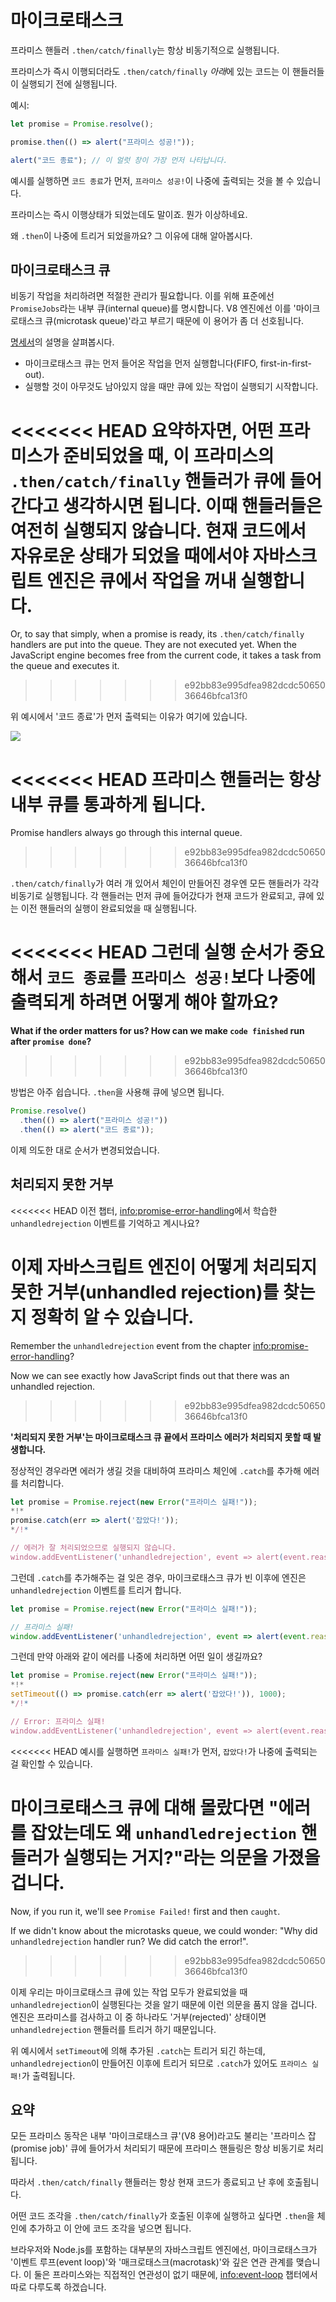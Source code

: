 
# 마이크로태스크

프라미스 핸들러 `.then/catch/finally`는 항상 비동기적으로 실행됩니다.

프라미스가 즉시 이행되더라도 `.then/catch/finally` *아래*에 있는 코드는 이 핸들러들이 실행되기 전에 실행됩니다.

예시:

```js run
let promise = Promise.resolve();

promise.then(() => alert("프라미스 성공!"));

alert("코드 종료"); // 이 얼럿 창이 가장 먼저 나타납니다.
```

예시를 실행하면 `코드 종료`가 먼저, `프라미스 성공!`이 나중에 출력되는 것을 볼 수 있습니다.

프라미스는 즉시 이행상태가 되었는데도 말이죠. 뭔가 이상하네요.

왜 `.then`이 나중에 트리거 되었을까요? 그 이유에 대해 알아봅시다.

## 마이크로태스크 큐

비동기 작업을 처리하려면 적절한 관리가 필요합니다. 이를 위해 표준에선 `PromiseJobs`라는 내부 큐(internal queue)를 명시합니다. V8 엔진에선 이를 '마이크로태스크 큐(microtask queue)'라고 부르기 때문에 이 용어가 좀 더 선호됩니다.

[명세서](https://tc39.github.io/ecma262/#sec-jobs-and-job-queues)의 설명을 살펴봅시다.

- 마이크로태스크 큐는 먼저 들어온 작업을 먼저 실행합니다(FIFO, first-in-first-out).
- 실행할 것이 아무것도 남아있지 않을 때만 큐에 있는 작업이 실행되기 시작합니다.

<<<<<<< HEAD
요약하자면, 어떤 프라미스가 준비되었을 때, 이 프라미스의 `.then/catch/finally` 핸들러가 큐에 들어간다고 생각하시면 됩니다. 이때 핸들러들은 여전히 실행되지 않습니다. 현재 코드에서 자유로운 상태가 되었을 때에서야 자바스크립트 엔진은 큐에서 작업을 꺼내 실행합니다.
=======
Or, to say that simply, when a promise is ready, its `.then/catch/finally` handlers are put into the queue. They are not executed yet. When the JavaScript engine becomes free from the current code, it takes a task from the queue and executes it.
>>>>>>> e92bb83e995dfea982dcdc5065036646bfca13f0

위 예시에서 '코드 종료'가 먼저 출력되는 이유가 여기에 있습니다.

![](promiseQueue.svg)

<<<<<<< HEAD
프라미스 핸들러는 항상 내부 큐를 통과하게 됩니다.
=======
Promise handlers always go through this internal queue.
>>>>>>> e92bb83e995dfea982dcdc5065036646bfca13f0

`.then/catch/finally`가 여러 개 있어서 체인이 만들어진 경우엔 모든 핸들러가 각각 비동기로 실행됩니다. 각 핸들러는 먼저 큐에 들어갔다가 현재 코드가 완료되고, 큐에 있는 이전 핸들러의 실행이 완료되었을 때 실행됩니다.

<<<<<<< HEAD
**그런데 실행 순서가 중요해서 `코드 종료`를 `프라미스 성공!`보다 나중에 출력되게 하려면 어떻게 해야 할까요?** 
=======
**What if the order matters for us? How can we make `code finished` run after `promise done`?**
>>>>>>> e92bb83e995dfea982dcdc5065036646bfca13f0

방법은 아주 쉽습니다. `.then`을 사용해 큐에 넣으면 됩니다.

```js run
Promise.resolve()
  .then(() => alert("프라미스 성공!"))
  .then(() => alert("코드 종료"));
```

이제 의도한 대로 순서가 변경되었습니다.

## 처리되지 못한 거부

<<<<<<< HEAD
이전 챕터,  <info:promise-error-handling>에서 학습한 `unhandledrejection` 이벤트를 기억하고 계시나요?

이제 자바스크립트 엔진이 어떻게 처리되지 못한 거부(unhandled rejection)를 찾는지 정확히 알 수 있습니다. 
=======
Remember the `unhandledrejection` event from the chapter <info:promise-error-handling>?

Now we can see exactly how JavaScript finds out that there was an unhandled rejection.
>>>>>>> e92bb83e995dfea982dcdc5065036646bfca13f0

**'처리되지 못한 거부'는 마이크로태스크 큐 끝에서 프라미스 에러가 처리되지 못할 때 발생합니다.**

정상적인 경우라면 에러가 생길 것을 대비하여 프라미스 체인에 `.catch`를 추가해 에러를 처리합니다.

```js run
let promise = Promise.reject(new Error("프라미스 실패!"));
*!*
promise.catch(err => alert('잡았다!'));
*/!*

// 에러가 잘 처리되었으므로 실행되지 않습니다.
window.addEventListener('unhandledrejection', event => alert(event.reason));
```

그런데 `.catch`를 추가해주는 걸 잊은 경우, 마이크로태스크 큐가 빈 이후에 엔진은 `unhandledrejection` 이벤트를 트리거 합니다.

```js run
let promise = Promise.reject(new Error("프라미스 실패!"));

// 프라미스 실패!
window.addEventListener('unhandledrejection', event => alert(event.reason));
```

그런데 만약 아래와 같이 에러를 나중에 처리하면 어떤 일이 생길까요?

```js run
let promise = Promise.reject(new Error("프라미스 실패!"));
*!*
setTimeout(() => promise.catch(err => alert('잡았다!')), 1000);
*/!*

// Error: 프라미스 실패!
window.addEventListener('unhandledrejection', event => alert(event.reason));
```

<<<<<<< HEAD
예시를 실행하면 `프라미스 실패!`가 먼저, `잡았다!`가 나중에 출력되는 걸 확인할 수 있습니다. 

마이크로태스크 큐에 대해 몰랐다면 "에러를 잡았는데도 왜 `unhandledrejection` 핸들러가 실행되는 거지?"라는 의문을 가졌을 겁니다.
=======
Now, if you run it, we'll see `Promise Failed!` first and then `caught`. 

If we didn't know about the microtasks queue, we could wonder: "Why did `unhandledrejection` handler run? We did catch the error!".
>>>>>>> e92bb83e995dfea982dcdc5065036646bfca13f0

이제 우리는 마이크로태스크 큐에 있는 작업 모두가 완료되었을 때 `unhandledrejection`이 실행된다는 것을 알기 때문에 이런 의문을 품지 않을 겁니다. 엔진은 프라미스를 검사하고 이 중 하나라도 '거부(rejected)' 상태이면 `unhandledrejection` 핸들러를 트리거 하기 때문입니다. 

위 예시에서 `setTimeout`에 의해 추가된 `.catch`는 트리거 되긴 하는데, `unhandledrejection`이 만들어진 이후에 트리거 되므로 `.catch`가 있어도 `프라미스 실패!`가 출력됩니다.

## 요약

모든 프라미스 동작은 내부 '마이크로태스크 큐'(V8 용어)라고도 불리는 '프라미스 잡(promise job)' 큐에 들어가서 처리되기 때문에 프라미스 핸들링은 항상 비동기로 처리됩니다.

따라서 `.then/catch/finally` 핸들러는 항상 현재 코드가 종료되고 난 후에 호출됩니다.

어떤 코드 조각을 `.then/catch/finally`가 호출된 이후에 실행하고 싶다면 `.then`을 체인에 추가하고 이 안에 코드 조각을 넣으면 됩니다.

브라우저와 Node.js를 포함하는 대부분의 자바스크립트 엔진에선, 마이크로태스크가 '이벤트 루프(event loop)'와 '매크로태스크(macrotask)'와 깊은 연관 관계를 맺습니다. 이 둘은 프라미스와는 직접적인 연관성이 없기 때문에, <info:event-loop> 챕터에서 따로 다루도록 하겠습니다.

